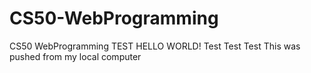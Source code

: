 # CS50-WebProgramming
CS50 WebProgramming 
TEST HELLO WORLD!
Test Test Test
This was pushed from my local computer